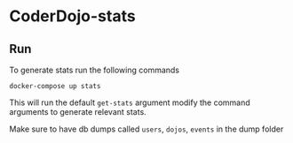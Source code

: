 # CoderDojo-stats

## Run

To generate stats run the following commands

```
docker-compose up stats
```

This will run the default `get-stats` argument modify the command arguments to
generate relevant stats.

Make sure to have db dumps called `users`, `dojos`, `events` in the dump folder
